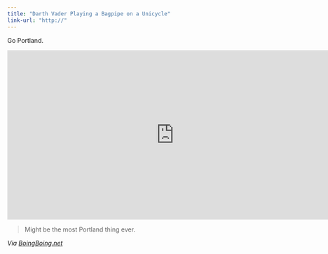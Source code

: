 ```yaml
---
title: "Darth Vader Playing a Bagpipe on a Unicycle"
link-url: "http://"
---
```

<p>Go Portland.</p>
<p><iframe width="759" height="386" src="http://www.youtube.com/embed/4yTgMf1cOcQ" frameborder="0" allowfullscreen></iframe></p>
<blockquote><p>
  Might be the most Portland thing ever.
</p></blockquote>
<p><em>Via <a href="http://boingboing.net/2012/03/09/here-is-a-video-of-a-person-in.html">BoingBoing.net</a></em></p>
